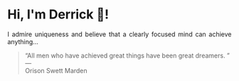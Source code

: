 # Hi, I'm Derrick 👋!
<p align="justify">I admire uniqueness and believe that a clearly focused mind can achieve anything...</p> 
<!-- #quote-start -->
<blockquote>&ldquo;All men who have achieved great things have been great dreamers. &rdquo; &mdash; <footer>Orison Swett Marden</footer></blockquote>
<!-- #quote-end -->
